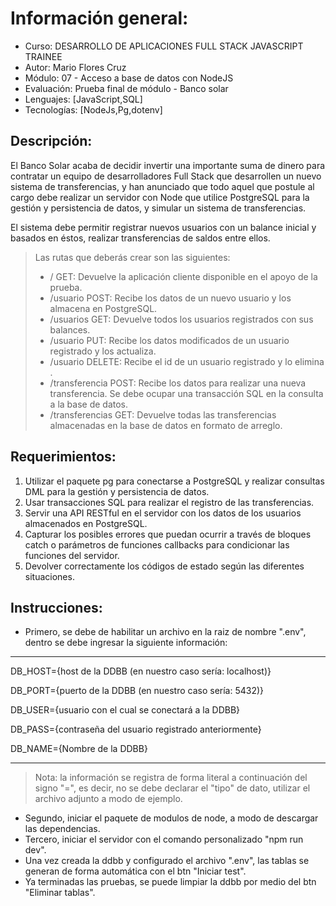 
# Información general:
- Curso: DESARROLLO DE APLICACIONES FULL STACK JAVASCRIPT TRAINEE
- Autor: Mario Flores Cruz
- Módulo: 07 - Acceso a base de datos con NodeJS
- Evaluación: Prueba final de módulo - Banco solar
- Lenguajes: [JavaScript,SQL]
- Tecnologías: [NodeJs,Pg,dotenv]

## Descripción:
El Banco Solar acaba de decidir invertir una importante suma de dinero para contratar un equipo de desarrolladores Full Stack que desarrollen un nuevo sistema de transferencias, y han anunciado que todo aquel que postule al cargo debe realizar un servidor con Node que utilice PostgreSQL para la gestión y persistencia de datos, y simular un sistema de transferencias.

El sistema debe permitir registrar nuevos usuarios con un balance inicial y basados en éstos, realizar transferencias de saldos entre ellos.

>Las rutas que deberás crear son las siguientes:
>- / GET: Devuelve la aplicación cliente disponible en el apoyo de la prueba.
>- /usuario POST: Recibe los datos de un nuevo usuario y los almacena en PostgreSQL.
>- /usuarios GET: Devuelve todos los usuarios registrados con sus balances.
>- /usuario PUT: Recibe los datos modificados de un usuario registrado y los actualiza.
>- /usuario DELETE: Recibe el id de un usuario registrado y lo elimina .
>- /transferencia POST: Recibe los datos para realizar una nueva transferencia. Se debe
ocupar una transacción SQL en la consulta a la base de datos.
>- /transferencias GET: Devuelve todas las transferencias almacenadas en la base de
datos en formato de arreglo.

## Requerimientos:
1. Utilizar el paquete pg para conectarse a PostgreSQL y realizar consultas DML para la gestión y persistencia de datos.
2. Usar transacciones SQL para realizar el registro de las transferencias.
3. Servir una API RESTful en el servidor con los datos de los usuarios almacenados en PostgreSQL.
4. Capturar los posibles errores que puedan ocurrir a través de bloques catch o parámetros de funciones callbacks para condicionar las funciones del servidor.
5. Devolver correctamente los códigos de estado según las diferentes situaciones.


## Instrucciones:
- Primero, se debe de habilitar un archivo en la raiz de nombre ".env", dentro se debe ingresar la siguiente información:
---
DB_HOST={host de la DDBB (en nuestro caso sería: localhost)}

DB_PORT={puerto de la DDBB (en nuestro caso sería: 5432)}

DB_USER={usuario con el cual se conectará a la DDBB}

DB_PASS={contraseña del usuario registrado anteriormente}

DB_NAME={Nombre de la DDBB}

---
>Nota: la información se registra de forma literal a continuación del signo "=", es decir, no se debe declarar el "tipo" de dato, utilizar el archivo adjunto a modo de ejemplo.

- Segundo, iniciar el paquete de modulos de node, a modo de descargar las dependencias.
- Tercero, iniciar el servidor con el comando personalizado "npm run dev".
- Una vez creada la ddbb y configurado el archivo ".env", las tablas se generan de forma automática con el btn "Iniciar test".
- Ya terminadas las pruebas, se puede limpiar la ddbb por medio del btn "Eliminar tablas".
